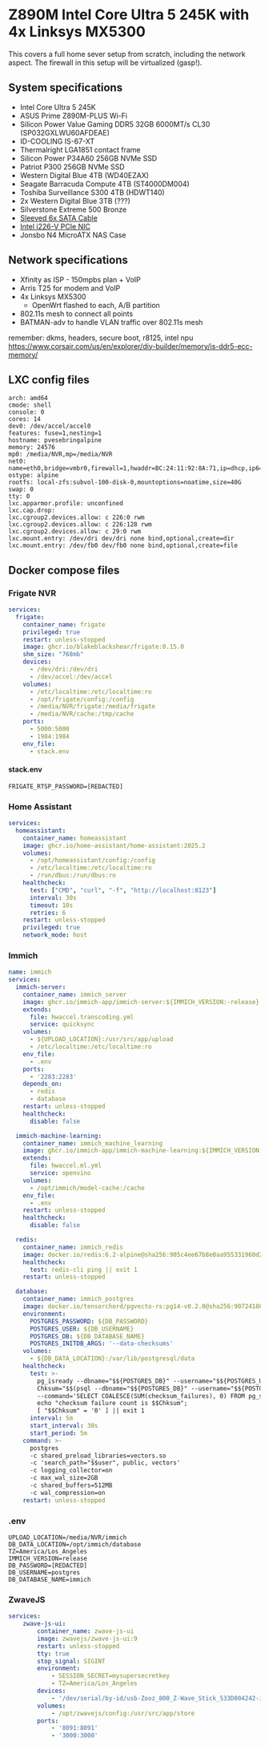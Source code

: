 # Z890M Intel Core Ultra 5 245K with 4x Linksys MX5300

This covers a full home sever setup from scratch, including the network aspect. The firewall in this setup will be virtualized (gasp!).

## System specifications

- Intel Core Ultra 5 245K
- ASUS Prime Z890M-PLUS Wi-Fi
- Silicon Power Value Gaming DDR5 32GB 6000MT/s CL30 (SP032GXLWU60AFDEAE)
- ID-COOLING IS-67-XT
- Thermalright LGA1851 contact frame
- Silicon Power P34A60 256GB NVMe SSD
- Patriot P300 256GB NVMe SSD
- Western Digital Blue 4TB (WD40EZAX)
- Seagate Barracuda Compute 4TB (ST4000DM004)
- Toshiba Surveillance S300 4TB (HDWT140)
- 2x Western Digital Blue 3TB (???)
- Silverstone Extreme 500 Bronze
- [Sleeved 6x SATA Cable](https://www.amazon.com/dp/B09Q359C7Z?th=1)
- [Intel i226-V PCIe NIC](https://www.amazon.com/Network-2-5GBase-T-Adapter-Express-Ethernet/dp/B0CYB1GSHS)
- Jonsbo N4 MicroATX NAS Case

## Network specifications

- Xfinity as ISP - 150mpbs plan + VoIP
- Arris T25 for modem and VoIP
- 4x Linksys MX5300
  - OpenWrt flashed to each, A/B partition
- 802.11s mesh to connect all points
- BATMAN-adv to handle VLAN traffic over 802.11s mesh

remember: dkms, headers, secure boot, r8125, intel npu
https://www.corsair.com/us/en/explorer/diy-builder/memory/is-ddr5-ecc-memory/

## LXC config files

```text
arch: amd64
cmode: shell
console: 0
cores: 14
dev0: /dev/accel/accel0
features: fuse=1,nesting=1
hostname: pvesebringalpine
memory: 24576
mp0: /media/NVR,mp=/media/NVR
net0: name=eth0,bridge=vmbr0,firewall=1,hwaddr=BC:24:11:92:8A:71,ip=dhcp,ip6=dhcp,type=veth
ostype: alpine
rootfs: local-zfs:subvol-100-disk-0,mountoptions=noatime,size=40G
swap: 0
tty: 0
lxc.apparmor.profile: unconfined
lxc.cap.drop: 
lxc.cgroup2.devices.allow: c 226:0 rwm
lxc.cgroup2.devices.allow: c 226:128 rwm
lxc.cgroup2.devices.allow: c 29:0 rwm
lxc.mount.entry: /dev/dri dev/dri none bind,optional,create=dir
lxc.mount.entry: /dev/fb0 dev/fb0 none bind,optional,create=file
```

## Docker compose files

### Frigate NVR

```yaml
services:
  frigate:
    container_name: frigate
    privileged: true
    restart: unless-stopped
    image: ghcr.io/blakeblackshear/frigate:0.15.0
    shm_size: "768mb"
    devices:
      - /dev/dri:/dev/dri
      - /dev/accel:/dev/accel
    volumes:
      - /etc/localtime:/etc/localtime:ro
      - /opt/frigate/config:/config
      - /media/NVR/frigate:/media/frigate
      - /media/NVR/cache:/tmp/cache
    ports:
      - 5000:5000
      - 1984:1984
    env_file:
      - stack.env
```

#### stack.env

```text
FRIGATE_RTSP_PASSWORD=[REDACTED]
```

### Home Assistant

```yaml
services:
  homeassistant:
    container_name: homeassistant
    image: ghcr.io/home-assistant/home-assistant:2025.2
    volumes:
      - /opt/homeassistant/config:/config
      - /etc/localtime:/etc/localtime:ro
      - /run/dbus:/run/dbus:ro
    healthcheck:
      test: ["CMD", "curl", "-f", "http://localhost:8123"]
      interval: 30s
      timeout: 10s
      retries: 6
    restart: unless-stopped
    privileged: true
    network_mode: host
```

### Immich

```yaml
name: immich
services:
  immich-server:
    container_name: immich_server
    image: ghcr.io/immich-app/immich-server:${IMMICH_VERSION:-release}
    extends:
      file: hwaccel.transcoding.yml
      service: quicksync
    volumes:
      - ${UPLOAD_LOCATION}:/usr/src/app/upload
      - /etc/localtime:/etc/localtime:ro
    env_file:
      - .env
    ports:
      - '2283:2283'
    depends_on:
      - redis
      - database
    restart: unless-stopped
    healthcheck:
      disable: false

  immich-machine-learning:
    container_name: immich_machine_learning
    image: ghcr.io/immich-app/immich-machine-learning:${IMMICH_VERSION:-release}-openvino
    extends:
      file: hwaccel.ml.yml
      service: openvino
    volumes:
      - /opt/immich/model-cache:/cache
    env_file:
      - .env
    restart: unless-stopped
    healthcheck:
      disable: false

  redis:
    container_name: immich_redis
    image: docker.io/redis:6.2-alpine@sha256:905c4ee67b8e0aa955331960d2aa745781e6bd89afc44a8584bfd13bc890f0ae
    healthcheck:
      test: redis-cli ping || exit 1
    restart: unless-stopped

  database:
    container_name: immich_postgres
    image: docker.io/tensorchord/pgvecto-rs:pg14-v0.2.0@sha256:90724186f0a3517cf6914295b5ab410db9ce23190a2d9d0b9dd6463e3fa298f0
    environment:
      POSTGRES_PASSWORD: ${DB_PASSWORD}
      POSTGRES_USER: ${DB_USERNAME}
      POSTGRES_DB: ${DB_DATABASE_NAME}
      POSTGRES_INITDB_ARGS: '--data-checksums'
    volumes:
      - ${DB_DATA_LOCATION}:/var/lib/postgresql/data
    healthcheck:
      test: >-
        pg_isready --dbname="$${POSTGRES_DB}" --username="$${POSTGRES_USER}" || exit 1;
        Chksum="$$(psql --dbname="$${POSTGRES_DB}" --username="$${POSTGRES_USER}" --tuples-only --no-align
        --command='SELECT COALESCE(SUM(checksum_failures), 0) FROM pg_stat_database')";
        echo "checksum failure count is $$Chksum";
        [ "$$Chksum" = '0' ] || exit 1
      interval: 5m
      start_interval: 30s
      start_period: 5m
    command: >-
      postgres
      -c shared_preload_libraries=vectors.so
      -c 'search_path="$$user", public, vectors'
      -c logging_collector=on
      -c max_wal_size=2GB
      -c shared_buffers=512MB
      -c wal_compression=on
    restart: unless-stopped
```

### .env

```text
UPLOAD_LOCATION=/media/NVR/immich
DB_DATA_LOCATION=/opt/immich/database
TZ=America/Los_Angeles
IMMICH_VERSION=release
DB_PASSWORD=[REDACTED]
DB_USERNAME=postgres
DB_DATABASE_NAME=immich
```

### ZwaveJS

```yaml
services:
    zwave-js-ui:
        container_name: zwave-js-ui
        image: zwavejs/zwave-js-ui:9
        restart: unless-stopped
        tty: true
        stop_signal: SIGINT
        environment:
            - SESSION_SECRET=mysupersecretkey
            - TZ=America/Los_Angeles
        devices:
            - '/dev/serial/by-id/usb-Zooz_800_Z-Wave_Stick_533D004242-if00:/dev/zwave'
        volumes:
            - /opt/zwavejs/config:/usr/src/app/store
        ports:
            - '8091:8091'
            - '3000:3000'
```
